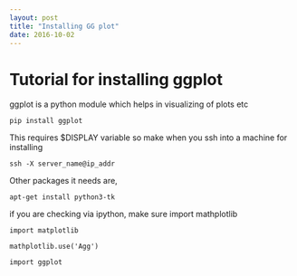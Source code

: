 ```yaml
---
layout: post
title: "Installing GG plot"
date: 2016-10-02
---
```


# Tutorial for installing ggplot
 
ggplot is a python module which helps in visualizing of plots etc

~~~~
pip install ggplot
~~~~

This requires $DISPLAY variable so make when you ssh into a machine for installing 

~~~~
ssh -X server_name@ip_addr
~~~~

Other packages it needs are,

~~~~
apt-get install python3-tk
~~~~

if you are checking via ipython, make sure import mathplotlib

~~~~
import matplotlib

mathplotlib.use('Agg')

import ggplot
~~~~
